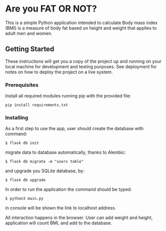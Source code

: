 # Are you FAT OR NOT?

This is a simple Python application intended to calculate Body mass index (BMI) is a measure of body fat based on height and weight that applies to adult men and women.

## Getting Started

These instructions will get you a copy of the project up and running on your local machine for development and testing purposes. See deployment for notes on how to deploy the project on a live system.

### Prerequisites

Install all required modules running pip with the provided file:

```
pip install requirements.txt
```

### Installing

As a first step to use the app, user should create the database with command:

```
$ flask db init
```

migrate data to database automatically, thanks to Alembic:
```
$ flask db migrate -m "users table"
```

and upgrade you SQLite database, by:
```
$ flask db upgrade
```

In order to run the application the command should be typed:

```
$ python3 main.py
```

in console will be shown the link to localhost address.

All interaction happens in the browser. User can add weight and height, application will count BMI, and add to the database.
